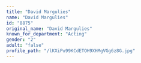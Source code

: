 ```yaml
---
title: "David Margulies"
name: "David Margulies"
id: "8875"
original_name: "David Margulies"
known_for_department: "Acting"
gender: "2"
adult: "false"
profile_path: "/lKXiPu99KCdETOH9XHMgVGg6z8G.jpg"
---
```

